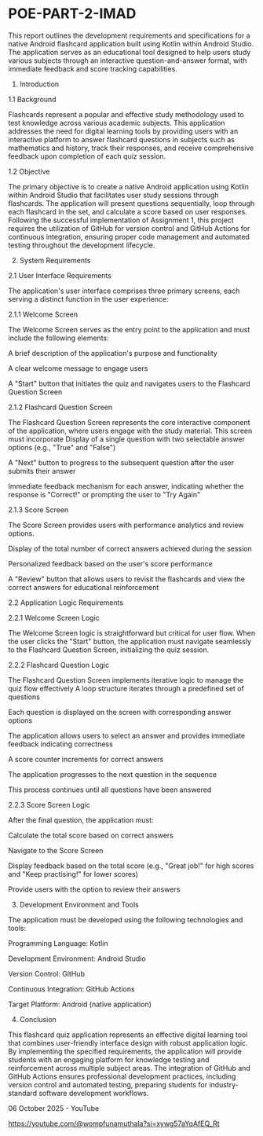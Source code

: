 # POE-PART-2-IMAD
This report outlines the development requirements and specifications for a native Android flashcard application built using Kotlin within Android Studio. The application serves as an educational tool designed to help users study various subjects through an interactive question-and-answer format, with immediate feedback and score tracking capabilities. 

1. Introduction 

1.1 Background 

Flashcards represent a popular and effective study methodology used to test knowledge across various academic subjects. This application addresses the need for digital learning tools by providing users with an interactive platform to answer flashcard questions in subjects such as mathematics and history, track their responses, and receive comprehensive feedback upon completion of each quiz session. 

1.2 Objective 

The primary objective is to create a native Android application using Kotlin within Android Studio that facilitates user study sessions through flashcards. The application will present questions sequentially, loop through each flashcard in the set, and calculate a score based on user responses. Following the successful implementation of Assignment 1, this project requires the utilization of GitHub for version control and GitHub Actions for continuous integration, ensuring proper code management and automated testing throughout the development lifecycle. 

2. System Requirements 

2.1 User Interface Requirements 

The application's user interface comprises three primary screens, each serving a distinct function in the user experience: 

2.1.1 Welcome Screen 

The Welcome Screen serves as the entry point to the application and must include the following elements: 

A brief description of the application's purpose and functionality 

A clear welcome message to engage users 

A "Start" button that initiates the quiz and navigates users to the Flashcard Question Screen 

2.1.2 Flashcard Question Screen 

The Flashcard Question Screen represents the core interactive component of the application, where users engage with the study material. This screen must incorporate Display of a single question with two selectable answer options (e.g., "True" and "False") 

A "Next" button to progress to the subsequent question after the user submits their answer 

Immediate feedback mechanism for each answer, indicating whether the response is "Correct!" or prompting the user to "Try Again" 

2.1.3 Score Screen 

The Score Screen provides users with performance analytics and review options. 

Display of the total number of correct answers achieved during the session 

Personalized feedback based on the user's score performance 

A "Review" button that allows users to revisit the flashcards and view the correct answers for educational reinforcement 

2.2 Application Logic Requirements 

2.2.1 Welcome Screen Logic 

The Welcome Screen logic is straightforward but critical for user flow. When the user clicks the "Start" button, the application must navigate seamlessly to the Flashcard Question Screen, initializing the quiz session. 

2.2.2 Flashcard Question Logic 

The Flashcard Question Screen implements iterative logic to manage the quiz flow effectively A loop structure iterates through a predefined set of questions 

Each question is displayed on the screen with corresponding answer options 

The application allows users to select an answer and provides immediate feedback indicating correctness 

A score counter increments for correct answers 

The application progresses to the next question in the sequence 

This process continues until all questions have been answered 

2.2.3 Score Screen Logic 

After the final question, the application must: 

Calculate the total score based on correct answers 

Navigate to the Score Screen 

Display feedback based on the total score (e.g., "Great job!" for high scores and "Keep practising!" for lower scores) 

Provide users with the option to review their answers 

3. Development Environment and Tools 

The application must be developed using the following technologies and tools: 

Programming Language: Kotlin 

Development Environment: Android Studio 

Version Control: GitHub 

Continuous Integration: GitHub Actions 

Target Platform: Android (native application) 

4. Conclusion 

This flashcard quiz application represents an effective digital learning tool that combines user-friendly interface design with robust application logic. By implementing the specified requirements, the application will provide students with an engaging platform for knowledge testing and reinforcement across multiple subject areas. The integration of GitHub and GitHub Actions ensures professional development practices, including version control and automated testing, preparing students for industry-standard software development workflows. 

06 October 2025 - YouTube 

https://youtube.com/@wompfunamuthala?si=xywg57aYqAfEQ_Rt 
